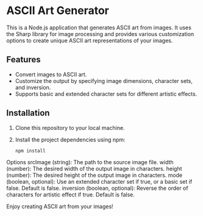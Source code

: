 # ASCII Art Generator

This is a Node.js application that generates ASCII art from images. It uses the Sharp library for image processing and provides various customization options to create unique ASCII art representations of your images.

## Features

- Convert images to ASCII art.
- Customize the output by specifying image dimensions, character sets, and inversion.
- Supports basic and extended character sets for different artistic effects.

## Installation

1. Clone this repository to your local machine.

2. Install the project dependencies using npm:

   ```bash
   npm install


Options
srcImage (string): The path to the source image file.
width (number): The desired width of the output image in characters.
height (number): The desired height of the output image in characters.
mode (boolean, optional): Use an extended character set if true, or a basic set if false. Default is false.
inversion (boolean, optional): Reverse the order of characters for artistic effect if true. Default is false.




Enjoy creating ASCII art from your images!

